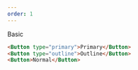 ```yaml
---
order: 1
---
```


Basic

```html
<Button type="primary">Primary</Button>
<Button type="outline">Outline</Button>
<Button>Normal</Button>
```
